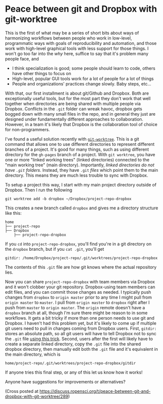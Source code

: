 Peace between git and Dropbox with git-worktree
===============================================

This is the first of what may be a series of short bits about ways of harmonizing workflows between people who work in low-level, programmatic ways with goals of reproducibility and automation, and those work with high-level graphical tools with less support for those things. I won't go too far into the *why* here, suffice to say that it's problem many people face, and

-   I think specialization is good; some people should learn to code, others have other things to focus on
-   High-level, popular GUI tools work for a lot of people for a lot of things
-   People and organizations' practices change slowly. Baby steps, etc...

With that, our first installment is about git/Github and Dropbox. Both are exceptionally useful tools, but for the most part they don't work that well together when directories are being shared with multiple people via Dropbox. Conflicts in the `.git` folder can wreak havoc, dropbox gets bogged down with many small files in the repo, and in general they just are designed under fundamentally different approaches to collaboration. However, in a team it's likely that Dropbox is the collaboration tool of choice for non-programmers.

I've found a useful solution recently with [`git-worktree`](https://git-scm.com/docs/git-worktree). This is a git command that allows one to use different directories to represent different branches of a project. It's good for many things, such as using different directory for the `gh-pages` branch of a project. With `git worktree`, you have one or more "linked working trees" (linked directories) connected to the "main working tree" (main directory). Importantly, *linked directories do not have `.git` folders*. Instead, they have `.git` *files* which point them to the main directory. This means they are much less trouble to sync with Dropbox.

To setup a project this way, I start with my main project directory outside of Dropbox. Then I run the following

    git worktree add -b dropbox ~/Dropbox/project-repo-dropbox

This creates a new branch called `dropbox` and gives me a directory structure like this:

    home
    ├── project-repo
    ├── Dropbox
        ├── project-repo-dropbox

If you `cd` into `project-repo-dropbox`, you'll find you're in a git directory on the `dropbox` branch, but if you `cat .git`, you'll get

    gitdir: /home/Dropbox/project-repo/.git/worktrees/project-repo-dropbox

The contents of this `.git` file are how git knows where the actual repository lies.

Now you can share `project-repo-dropbox` with team members via Dropbox and it won't clobber your git repository. Dropbox-using team members can edit files, and you can commit those changes as needed. I typically push changes from `dropbox` to `origin master` prior to any time I might pull from `origin master` to `master`. I pull from `origin master` to `dropbox` right after I push from `master` to `origin master`. The `origin` remote doesn't have a `dropbox` branch at all, though I'm sure there might be reason to in some workflows. It gets a bit tricky if more than one person needs to use git and Dropbox. I haven't had this problem yet, but it's likely to come up if multiple git users need to pull in changes coming from Dropbox users. First, `gitdir:` stores an absolute path, so all git users will have to tell Dropbox not to sync the `.git` file [using this trick](http://superuser.com/a/757498). Second, users after the first will likely have to create a separate linked directory, copy the `.git` file into the shared dropbox directory, then manually edit both the `.git` file and it's equivalent in the main directory, which is

    home/project-repo/.git/worktrees/project-repo-dropbox/gitdir

If anyone tries this final step, or any of this let us know how it works!

Anyone have suggestions for improvements or alternatives?


(Cross posted at https://discuss.ropensci.org/t/peace-between-git-and-dropbox-with-git-worktree/289)
